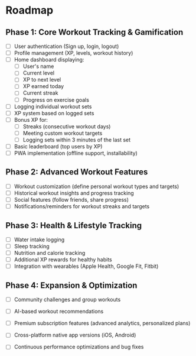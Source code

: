 # Roadmap

## Phase 1: Core Workout Tracking & Gamification
- [ ] User authentication (Sign up, login, logout)
- [ ] Profile management (XP, levels, workout history)
- [ ] Home dashboard displaying:
  - [ ] User's name
  - [ ] Current level
  - [ ] XP to next level
  - [ ] XP earned today
  - [ ] Current streak
  - [ ] Progress on exercise goals
- [ ] Logging individual workout sets
- [ ] XP system based on logged sets
- [ ] Bonus XP for:
  - [ ] Streaks (consecutive workout days)
  - [ ] Meeting custom workout targets
  - [ ] Logging sets within 3 minutes of the last set
- [ ] Basic leaderboard (top users by XP)
- [ ] PWA implementation (offline support, installability)

## Phase 2: Advanced Workout Features
- [ ] Workout customization (define personal workout types and targets)
- [ ] Historical workout insights and progress tracking
- [ ] Social features (follow friends, share progress)
- [ ] Notifications/reminders for workout streaks and targets

## Phase 3: Health & Lifestyle Tracking
- [ ] Water intake logging
- [ ] Sleep tracking
- [ ] Nutrition and calorie tracking
- [ ] Additional XP rewards for healthy habits
- [ ] Integration with wearables (Apple Health, Google Fit, Fitbit)

## Phase 4: Expansion & Optimization
- [ ] Community challenges and group workouts
- [ ] AI-based workout recommendations
- [ ] Premium subscription features (advanced analytics, personalized plans)
- [ ] Cross-platform native app versions (iOS, Android)
- [ ] Continuous performance optimizations and bug fixes

